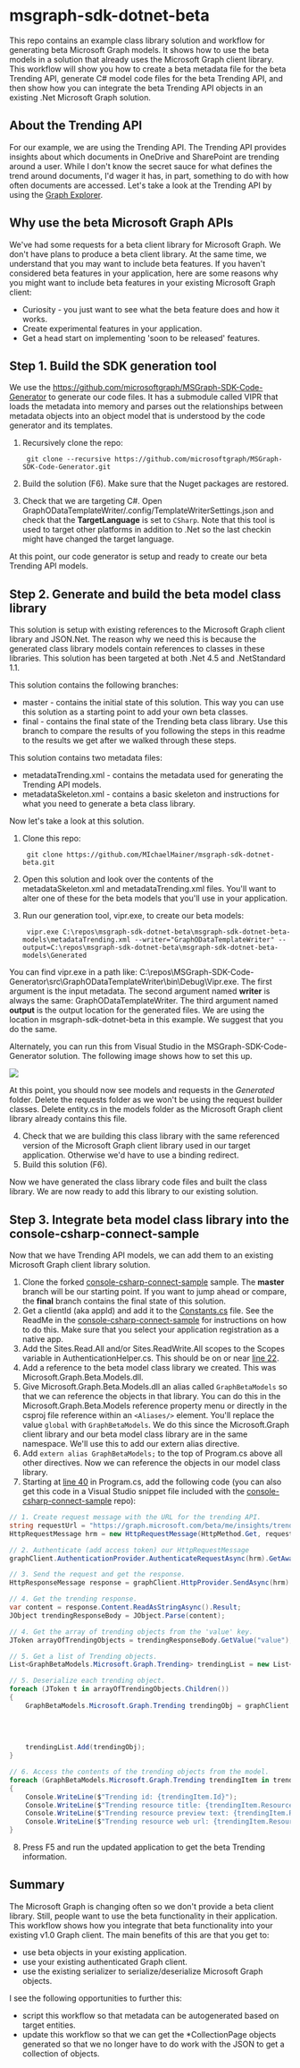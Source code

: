 # msgraph-sdk-dotnet-beta

This repo contains an example class library solution and workflow for generating beta Microsoft Graph models. It shows how to use the beta models in a solution that already uses the Microsoft Graph client library. This workflow will show you how to create a beta metadata file for the beta Trending API, generate C# model code files for the beta Trending API, and then show how you can integrate the beta Trending API objects in an existing .Net Microsoft Graph solution.

## About the Trending API

For our example, we are using the Trending API. The Trending API provides insights about which documents in OneDrive and SharePoint are trending around a user. While I don't know the secret sauce for what defines the trend around documents, I'd wager it has, in part, something to do with how often documents are accessed. Let's take a look at the Trending API by using the [Graph Explorer](https://developer.microsoft.com/en-us/graph/graph-explorer).  

<!-- TODO: Add 2 slides to deck (include link to this repo); Update Windows as Edge is giving me issues. -->

## Why use the beta Microsoft Graph APIs

We've had some requests for a beta client library for Microsoft Graph. We don't have plans to produce a beta client library. At the same time, we understand that you may want to include beta features. If you haven't considered beta features in your application, here are some reasons why you might want to include beta features in your existing Microsoft Graph client:
* Curiosity - you just want to see what the beta feature does and how it works.
* Create experimental features in your application.
* Get a head start on implementing 'soon to be released' features.

<!-- TODO: Add this information to a slide. -->

## Step 1. Build the SDK generation tool

We use the https://github.com/microsoftgraph/MSGraph-SDK-Code-Generator to generate our code files. It has a submodule called VIPR that loads the metadata into memory and parses out the relationships between metadata objects into an object model that is understood by the code generator and its templates.

1. Recursively clone the repo: 

        git clone --recursive https://github.com/microsoftgraph/MSGraph-SDK-Code-Generator.git

2. Build the solution (F6). Make sure that the Nuget packages are restored.
3. Check that we are targeting C#. Open GraphODataTemplateWriter/.config/TemplateWriterSettings.json and check that the **TargetLanguage** is set to `CSharp`. Note that this tool is used to target other platforms in addition to .Net so the last checkin might have changed the target language.

At this point, our code generator is setup and ready to create our beta Trending API models. 

<!-- TODO: Add a slide that describes what this tool is and why we use it. Add a demo slide, we'll take questions after the demo. -->

## Step 2. Generate and build the beta model class library

This solution is setup with existing references to the Microsoft Graph client library and JSON.Net. The reason why we need this is because the generated class library models contain references to classes in these libraries. This solution has been targeted at both .Net 4.5 and .NetStandard 1.1.

This solution contains the following branches:
* master - contains the initial state of this solution. This way you can use this solution as a starting point to add your own beta classes.
* final - contains the final state of the Trending beta class library. Use this branch to compare the results of you following the steps in this readme to the results we get after we walked through these steps.

This solution contains two metadata files:
* metadataTrending.xml - contains the metadata used for generating the Trending API models.
* metadataSkeleton.xml - contains a basic skeleton and instructions for what you need to generate a beta class library.

Now let's take a look at this solution.

1. Clone this repo:

        git clone https://github.com/MIchaelMainer/msgraph-sdk-dotnet-beta.git

2. Open this solution and look over the contents of the metadataSkeleton.xml and metadataTrending.xml files. You'll want to alter one of these for the beta models that you'll use in your application. 
3. Run our generation tool, vipr.exe, to create our beta models:

        vipr.exe C:\repos\msgraph-sdk-dotnet-beta\msgraph-sdk-dotnet-beta-models\metadataTrending.xml --writer="GraphODataTemplateWriter" --output=C:\repos\msgraph-sdk-dotnet-beta\msgraph-sdk-dotnet-beta-models\Generated

You can find vipr.exe in a path like: C:\repos\MSGraph-SDK-Code-Generator\src\GraphODataTemplateWriter\bin\Debug\Vipr.exe. The first argument is the input metadata. The second argument named **writer** is always the same: GraphODataTemplateWriter. The third argument named **output** is the output location for the generated files. We are using the location in msgraph-sdk-dotnet-beta in this example. We suggest that you do the same.

Alternately, you can run this from Visual Studio in the MSGraph-SDK-Code-Generator solution. The following image shows how to set this up.

![](/msgraph-sdk-dotnet-beta-models/images/codeGeneratorSettings.PNG)

At this point, you should now see models and requests in the *Generated* folder. Delete the requests folder as we won't be using the request builder classes. Delete entity.cs in the models folder as the Microsoft Graph client library already contains this file.

4. Check that we are building this class library with the same referenced version of the Microsoft Graph client library used in our target application. Otherwise we'd have to use a binding redirect. 
5. Build this solution (F6).

Now we have generated the class library code files and built the class library. We are now ready to add this library to our existing solution.

<!-- TODO: Add a slide that describes what we will do in this step: clone this repo, what is the graph metadata, our metadata in this repo. Add a demo slide, we'll take questions after the demo. -->

## Step 3. Integrate beta model class library into the console-csharp-connect-sample

Now that we have Trending API models, we can add them to an existing Microsoft Graph client library solution. 

1. Clone the forked [console-csharp-connect-sample](https://github.com/MIchaelMainer/console-csharp-connect-sample) sample. The **master** branch will be our starting point. If you want to jump ahead or compare, the **final** branch contains the final state of this solution.
2. Get a clientId (aka appId) and add it to the [Constants.cs](https://github.com/MIchaelMainer/console-csharp-connect-sample/blob/master/console-csharp-connect-sample/Constants.cs#L14) file. See the ReadMe in the [console-csharp-connect-sample](https://github.com/MIchaelMainer/console-csharp-connect-sample) for instructions on how to do this. Make sure that you select your application registration as a native app.
3. Add the Sites.Read.All and/or Sites.ReadWrite.All scopes to the Scopes variable in AuthenticationHelper.cs. This should be on or near [line 22](https://github.com/MIchaelMainer/console-csharp-connect-sample/blob/master/console-csharp-connect-sample/AuthenticationHelper.cs#L22). 
4. Add a reference to the beta model class library we created. This was Microsoft.Graph.Beta.Models.dll.
5. Give Microsoft.Graph.Beta.Models.dll an alias called `GraphBetaModels` so that we can reference the objects in that library. You can do this in the Microsoft.Graph.Beta.Models reference property menu or directly in the csproj file reference within an `<Aliases/>` element. You'll replace the value `global` with `GraphBetaModels`. We do this since the Microsoft.Graph client library and our beta model class library are in the same namespace. We'll use this to add our extern alias directive.
6. Add `extern alias GraphBetaModels;` to the top of Program.cs above all other directives. Now we can reference the objects in our model class library.
7. Starting at [line 40](https://github.com/MIchaelMainer/console-csharp-connect-sample/blob/master/console-csharp-connect-sample/Program.cs#L40) in Program.cs, add the following code (you can also get this code in a Visual Studio snippet file included with the [console-csharp-connect-sample](https://github.com/MIchaelMainer/console-csharp-connect-sample) repo):

```csharp
// 1. Create request message with the URL for the trending API.
string requestUrl = "https://graph.microsoft.com/beta/me/insights/trending";
HttpRequestMessage hrm = new HttpRequestMessage(HttpMethod.Get, requestUrl);

// 2. Authenticate (add access token) our HttpRequestMessage
graphClient.AuthenticationProvider.AuthenticateRequestAsync(hrm).GetAwaiter().GetResult();

// 3. Send the request and get the response.
HttpResponseMessage response = graphClient.HttpProvider.SendAsync(hrm).Result;

// 4. Get the trending response.
var content = response.Content.ReadAsStringAsync().Result;
JObject trendingResponseBody = JObject.Parse(content);

// 4. Get the array of trending objects from the 'value' key.
JToken arrayOfTrendingObjects = trendingResponseBody.GetValue("value");

// 5. Get a list of Trending objects.
List<GraphBetaModels.Microsoft.Graph.Trending> trendingList = new List<GraphBetaModels.Microsoft.Graph.Trending>();

// 5. Deserialize each trending object.
foreach (JToken t in arrayOfTrendingObjects.Children())
{
    GraphBetaModels.Microsoft.Graph.Trending trendingObj = graphClient.HttpProvider
                                                                      .Serializer
                                                                      .DeserializeObject<GraphBetaModels.Microsoft
                                                                                                        .Graph
                                                                                                        .Trending>(t.ToString());
    trendingList.Add(trendingObj);
}

// 6. Access the contents of the trending objects from the model.
foreach (GraphBetaModels.Microsoft.Graph.Trending trendingItem in trendingList)
{
    Console.WriteLine($"Trending id: {trendingItem.Id}");
    Console.WriteLine($"Trending resource title: {trendingItem.ResourceVisualization.Title}");
    Console.WriteLine($"Trending resource preview text: {trendingItem.ResourceVisualization.PreviewText}");
    Console.WriteLine($"Trending resource web url: {trendingItem.ResourceReference.WebUrl}\n");
}
```
8. Press F5 and run the updated application to get the beta Trending information.

<!-- TODO: Add a slide that describes what we will do in this step:  Add a demo slide, we'll take questions after the demo. -->

## Summary

The Microsoft Graph is changing often so we don't provide a beta client library. Still, people want to use the beta functionality in their application. This workflow shows how you integrate that beta functionality into your existing v1.0 Graph client. The main benefits of this are that you get to:
* use beta objects in your existing application.
* use your existing authenticated Graph client.
* use the existing serializer to serialize/deserialize Microsoft Graph objects.

I see the following opportunities to further this:
* script this workflow so that metadata can be autogenerated based on target entities.
* update this workflow so that we can get the *CollectionPage objects generated so that we no longer have to do work with the JSON to get a collection of objects.